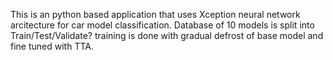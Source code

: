 This is an python based application that uses Xception neural network arcitecture for car model classification. Database of 10 models is split into Train/Test/Validate? training is done with gradual defrost of base model and fine tuned with TTA.
